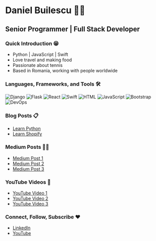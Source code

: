# Daniel Builescu 🧑‍💻

## Senior Programmer | Full Stack Developer

### Quick Introduction 😁
- Python | JavaScript | Swift
- Love travel and making food
- Passionate about tennis
- Based in Romania, working with people worldwide

### Languages, Frameworks, and Tools 🛠️

![Django](https://cdn.iconscout.com/icon/free/png-512/free-django-1-282754.png?f=avif&w=512)
![Flask](https://path/to/flask-logo.png)
![React](https://path/to/react-logo.png)
![Swift](https://path/to/swift-logo.png)
![HTML](https://path/to/html-logo.png)
![JavaScript](https://path/to/js-logo.png)
![Bootstrap](https://path/to/bootstrap-logo.png)
![DevOps](https://path/to/devops-logo.png)

### Blog Posts 📋
- [Learn Python](https://danielbuilescu.com/blogs/learn-python)
- [Learn Shopify](https://danielbuilescu.com/blogs/learn-shopify)

### Medium Posts 👨‍🎓
- [Medium Post 1](https://medium.com/your-medium-post-url)
- [Medium Post 2](https://medium.com/your-medium-post-url)
- [Medium Post 3](https://medium.com/your-medium-post-url)

### YouTube Videos 🕺
- [YouTube Video 1](https://www.youtube.com/watch?v=example-video-url)
- [YouTube Video 2](https://www.youtube.com/watch?v=example-video-url)
- [YouTube Video 3](https://www.youtube.com/watch?v=example-video-url)

### Connect, Follow, Subscribe ❤️
- [LinkedIn](https://www.linkedin.com/in/your-linkedin-url)
- [YouTube](https://www.youtube.com/channel/your-youtube-channel-url)
